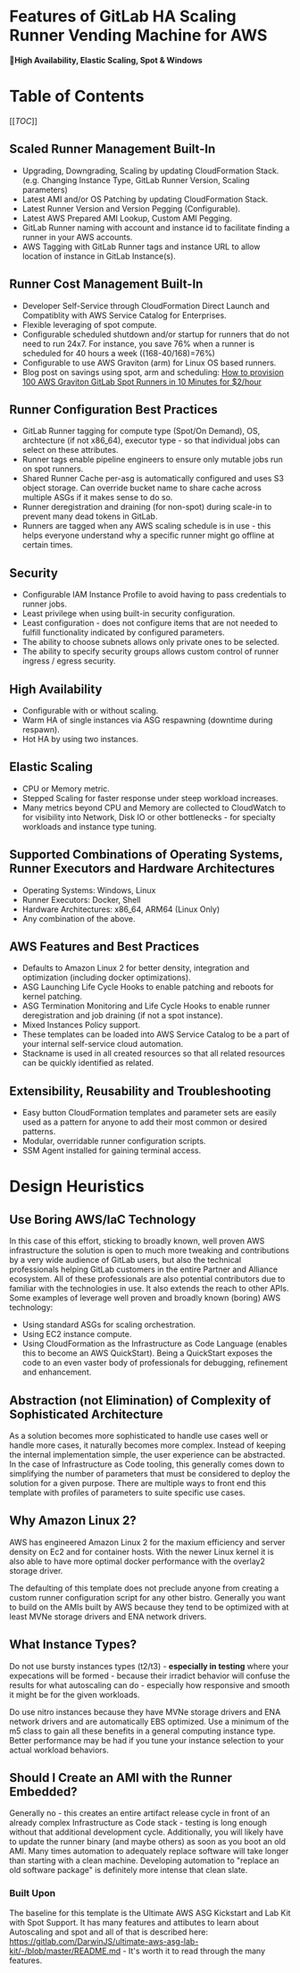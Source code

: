 # Features of GitLab HA Scaling Runner Vending Machine for AWS

**High Availability, Elastic Scaling, Spot & Windows**

# Table of Contents

[[_TOC_]]

## Scaled Runner Management Built-In

- Upgrading, Downgrading, Scaling by updating CloudFormation Stack. (e.g. Changing Instance Type, GitLab Runner Version, Scaling parameters)
- Latest AMI and/or OS Patching by updating CloudFormation Stack.
- Latest Runner Version and Version Pegging (Configurable).
- Latest AWS Prepared AMI Lookup, Custom AMI Pegging.
- GitLab Runner naming with account and instance id to facilitate finding a runner in your AWS accounts.
- AWS Tagging with GitLab Runner tags and instance URL to allow location of instance in GitLab Instance(s).

## Runner Cost Management Built-In

- Developer Self-Service through CloudFormation Direct Launch and Compatiblity with AWS Service Catalog for Enterprises.
- Flexible leveraging of spot compute.
- Configurable scheduled shutdown and/or startup for runners that do not need to run 24x7. For instance, you save 76% when a runner is scheduled for 40 hours a week ((168-40/168)=76%)
- Configurable to use AWS Graviton (arm) for Linux OS based runners.
- Blog post on savings using spot, arm and scheduling: [How to provision 100 AWS Graviton GitLab Spot Runners in 10 Minutes for $2/hour](https://about.gitlab.com/blog/2021/08/17/100-runners-in-less-than-10mins-and-less-than-10-clicks/)

## Runner Configuration Best Practices

- GitLab Runner tagging for compute type (Spot/On Demand), OS, archtecture (if not x86_64), executor type - so that individual jobs can select on these attributes.  
- Runner tags enable pipeline engineers to ensure only mutable jobs run on spot runners.
- Shared Runner Cache per-asg is automatically configured and uses S3 object storage. Can override bucket name to share cache across multiple ASGs if it makes sense to do so.
- Runner deregistration and draining (for non-spot) during scale-in to prevent many dead tokens in GitLab.
- Runners are tagged when any AWS scaling schedule is in use - this helps everyone understand why a specific runner might go offline at certain times.

## Security

- Configurable IAM Instance Profile to avoid having to pass credentials to runner jobs.
- Least privilege when using built-in security configuration.
- Least configuration - does not configure items that are not needed to fulfill functionality indicated by configured parameters.
- The ability to choose subnets allows only private ones to be selected.
- The ability to specify security groups allows custom control of runner ingress / egress security.

## High Availability

- Configurable with or without scaling.
- Warm HA of single instances via ASG respawning (downtime during respawn).
- Hot HA by using two instances.

## Elastic Scaling

- CPU or Memory metric.
- Stepped Scaling for faster response under steep workload increases.
- Many metrics beyond CPU and Memory are collected to CloudWatch to for visibility into Network, Disk IO or other bottlenecks - for specialty workloads and instance type tuning.

## Supported Combinations of Operating Systems, Runner Executors and Hardware Architectures

- Operating Systems: Windows, Linux
- Runner Executors: Docker, Shell
- Hardware Architectures: x86_64, ARM64 (Linux Only)
- Any combination of the above.

## AWS Features and Best Practices

- Defaults to Amazon Linux 2 for better density, integration and optimization (including docker optimizations).
- ASG Launching Life Cycle Hooks to enable patching and reboots for kernel patching.
- ASG Termination Monitoring and Life Cycle Hooks to enable runner deregistration and job draining (if not a spot instance).
- Mixed Instances Policy support.
- These templates can be loaded into AWS Service Catalog to be a part of your internal self-service cloud automation.
- Stackname is used in all created resources so that all related resources can be quickly identified as related.

## Extensibility, Reusability and Troubleshooting

- Easy button CloudFormation templates and parameter sets are easily used as a pattern for anyone to add their most common or desired patterns.
- Modular, overridable runner configuration scripts.
- SSM Agent installed for gaining terminal access.

# Design Heuristics

## Use Boring AWS/IaC Technology

In this case of this effort, sticking to broadly known, well proven AWS infrastructure the solution is open to much more tweaking and contributions by a very wide audience of GitLab users, but also the technical professionals helping GitLab customers in the entire Partner and Alliance ecosystem.  All of these professionals are also potential contributors due to familiar with the technologies in use. It also extends the reach to other APIs.
Some examples of leverage well proven and broadly known (boring) AWS technology:

- Using standard ASGs for scaling orchestration.
- Using EC2 instance compute.
- Using CloudFormation as the Infrastructure as Code Language (enables this to become an AWS QuickStart). Being a QuickStart exposes the code to an even vaster body of professionals for debugging, refinement and enhancement.

## Abstraction (not Elimination) of Complexity of Sophisticated Architecture

As a solution becomes more sophisticated to handle use cases well or handle more cases, it naturally becomes more complex. Instead of keeping the internal implementation simple, the user experience can be abstracted.  In the case of Infrastructure as Code tooling, this generally comes down to simplifying the number of parameters that must be considered to deploy the solution for a given purpose.  There are multiple ways to front end this template with profiles of parameters to suite specific use cases.

## Why Amazon Linux 2?

AWS has engineered Amazon Linux 2 for the maxium efficiency and server density on Ec2 and for container hosts. With the newer Linux kernel it is also able to have more optimal docker performance with the overlay2 storage driver.

The defaulting of this template does not preclude anyone from creating a custom runner configuration script for any other bistro.  Generally you want to build on the AMIs built by AWS because they tend to be optimized with at least MVNe storage drivers and ENA network drivers.

## What Instance Types?

Do not use bursty instances types (t2/t3) - **especially in testing** where your expecations will be formed - because their irradict behavior will confuse the results for what autoscaling can do - especially how responsive and smooth it might be for the given workloads.

Do use nitro instances because they have MVNe storage drivers and ENA network drivers and are automatically EBS optimized.  Use a minimum of the m5 class to gain all these benefits in a general computing instance type.  Better performance may be had if you tune your instance selection to your actual workload behaviors.

## Should I Create an AMI with the Runner Embedded?

Generally no - this creates an entire artifact release cycle in front of an already complex Infrastructure as Code stack - testing is long enough without that additional development cycle.  Additionally, you will likely have to update the runner binary (and maybe others) as soon as you boot an old AMI.  Many times automation to adequately replace software will take longer than starting with a clean machine.  Developing automation to "replace an old software package" is definitely more intense that clean slate.

### Built Upon

The baseline for this template is the Ultimate AWS ASG Kickstart and Lab Kit with Spot Support.  It has many features and attibutes to learn about Autoscaling and spot and all of that is described here: https://gitlab.com/DarwinJS/ultimate-aws-asg-lab-kit/-/blob/master/README.md - It's worth it to read through the many features.

